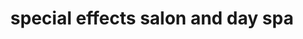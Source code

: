 ---
title: "special effects salon and day spa"
url: /gray/special-effects-salon-and-day-spa/
shop: hairdresser
---